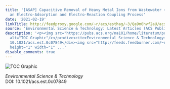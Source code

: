 ```yaml
---
title: '[ASAP] Capacitive Removal of Heavy Metal Ions from Wastewater <italic toggle="yes">via</italic>
  an Electro-Adsorption and Electro-Reaction Coupling Process'
date: '2021-02-19'
linkTitle: http://feedproxy.google.com/~r/acs/esthag/~3/Qa9m0hvf2aU/acs.est.0c07849
source: 'Environmental Science & Technology: Latest Articles (ACS Publications)'
description: '<p><img src="https://pubs.acs.org/na101/home/literatum/publisher/achs/journals/content/esthag/0/esthag.ahead-of-print/acs.est.0c07849/20210219/images/medium/es0c07849_0007.gif"
  alt="TOC Graphic"/></p><div><cite>Environmental Science & Technology</cite></div><div>DOI:
  10.1021/acs.est.0c07849</div><img src="http://feeds.feedburner.com/~r/acs/esthag/~4/Qa9m0hvf2aU"
  height="1" width="1" ...'
disable_comments: true
---
```

<p><img src="https://pubs.acs.org/na101/home/literatum/publisher/achs/journals/content/esthag/0/esthag.ahead-of-print/acs.est.0c07849/20210219/images/medium/es0c07849_0007.gif" alt="TOC Graphic"/></p><div><cite>Environmental Science & Technology</cite></div><div>DOI: 10.1021/acs.est.0c07849</div><img src="http://feeds.feedburner.com/~r/acs/esthag/~4/Qa9m0hvf2aU" height="1" width="1" ...